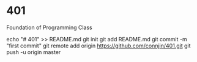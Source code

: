 # 401
Foundation of Programming Class

echo "# 401" >> README.md
git init
git add README.md
git commit -m "first commit"
git remote add origin https://github.com/connjin/401.git
git push -u origin master

